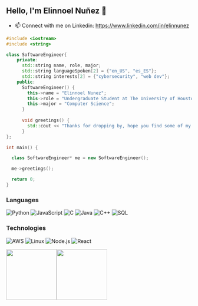 ## Hello, I'm Elinnoel Nuñez 👋

- 📫 Connect with me on Linkedin: https://www.linkedin.com/in/elinnunez

```C++
#include <iostream>
#include <string>

class SoftwareEngineer{
    private:
      std::string name, role, major;
      std::string languageSpoken[2] = {"en_US", "es_ES"};
      std::string interests[2] = {"cybersecurity", "web dev"};
    public:
      SoftwareEngineer() {
        this->name = "Elinnoel Nunez";
        this->role = "Undergraduate Student at The University of Houston";
        this->major = "Computer Science";
      }
        
      void greetings() {
        std::cout << "Thanks for dropping by, hope you find some of my work interesting." << std::endl;
      }
};

int main() {

  class SoftwareEngineer* me = new SoftwareEngineer();

  me->greetings();

  return 0; 
}
```

### Languages

![Python](https://img.shields.io/badge/-Python-000?&logo=Python)
![JavaScript](https://img.shields.io/badge/-JavaScript-000?&logo=JavaScript)
![C](https://img.shields.io/badge/-C-000?&logo=C)
![Java](https://img.shields.io/badge/-Java-000?&logo=Java&logoColor=007396)
![C++](https://img.shields.io/badge/-C++-000?&logo=c%2b%2b&logoColor=00599C)
![SQL](https://img.shields.io/badge/-SQL-000?&logo=MySQL)

### Technologies

![AWS](https://img.shields.io/badge/-AWS-000?&logo=Amazon-AWS&logoColor=F90)
![Linux](https://img.shields.io/badge/-Linux-000?&logo=Linux)
![Node.js](https://img.shields.io/badge/-Node.js-000?&logo=node.js)
![React](https://img.shields.io/badge/-React-000?&logo=React)
<!-- ![Docker](https://img.shields.io/badge/-Docker-000?&logo=Docker) -->
<!-- ![Kubernetes](https://img.shields.io/badge/-Kubernetes-000?&logo=Kubernetes) -->
<!-- ![Spring](https://img.shields.io/badge/-Spring-000?&logo=Spring) -->
<!-- ![TensorFlow](https://img.shields.io/badge/-TensorFlow-000?&logo=TensorFlow) -->

<a href="https://elinnunez.github.io/Personal-Website/"><img height="137px" src="https://github-readme-stats.vercel.app/api?username=elinnunez&hide_title=true&hide_border=true&show_icons=true&include_all_commits=true&count_private=true&line_height=21&text_color=000&icon_color=000&bg_color=0,ea6161,ffc64d,fffc4d,52fa5a&theme=graywhite" /><!-- wi*quL3fcV --><img height="137px" src="https://github-readme-stats.vercel.app/api/top-langs/?username=elinnunez&hide=html&hide_title=true&hide_border=true&layout=compact&langs_count=6&exclude_repo=comp426,Redventures-Movie-Quotes&text_color=000&icon_color=fff&bg_color=0,52fa5a,4dfcff,c64dff&theme=graywhite" /></a>
